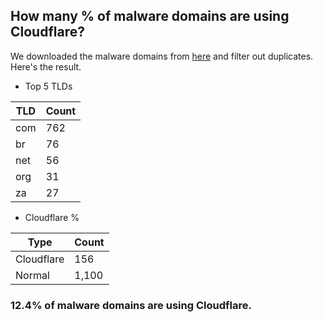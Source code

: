 ## How many % of malware domains are using Cloudflare?


We downloaded the malware domains from [here](https://urlhaus.abuse.ch) and filter out duplicates.
Here's the result.


[//]: # (start replacement)


- Top 5 TLDs

| TLD | Count |
| --- | --- |
| com | 762 |
| br | 76 |
| net | 56 |
| org | 31 |
| za | 27 |


- Cloudflare %

| Type | Count |
| --- | --- |
| Cloudflare | 156 |
| Normal | 1,100 |


### 12.4% of malware domains are using Cloudflare.